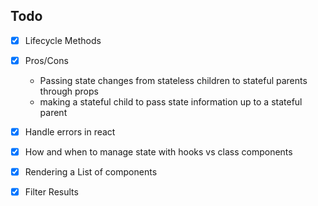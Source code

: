 ## Todo

- [x] Lifecycle Methods

- [x] Pros/Cons

  - Passing state changes from stateless children to stateful parents through props
  - making a stateful child to pass state information up to a stateful parent

- [x] Handle errors in react

- [x] How and when to manage state with hooks vs class components

- [x] Rendering a List of components

- [x] Filter Results
